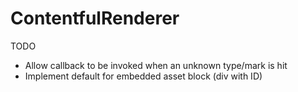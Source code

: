 # ContentfulRenderer

TODO

- Allow callback to be invoked when an unknown type/mark is hit
- Implement default for embedded asset block (div with ID)
